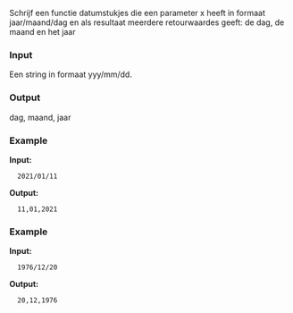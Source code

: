 Schrijf een functie datumstukjes die een parameter x heeft
in formaat jaar/maand/dag 
en als resultaat meerdere retourwaardes geeft:
de dag, de maand en het jaar

### Input

Een string in formaat yyy/mm/dd.

### Output

dag, maand, jaar

### Example

**Input:**

      2021/01/11

**Output:**

      11,01,2021

### Example

**Input:**

      1976/12/20

**Output:**

      20,12,1976

